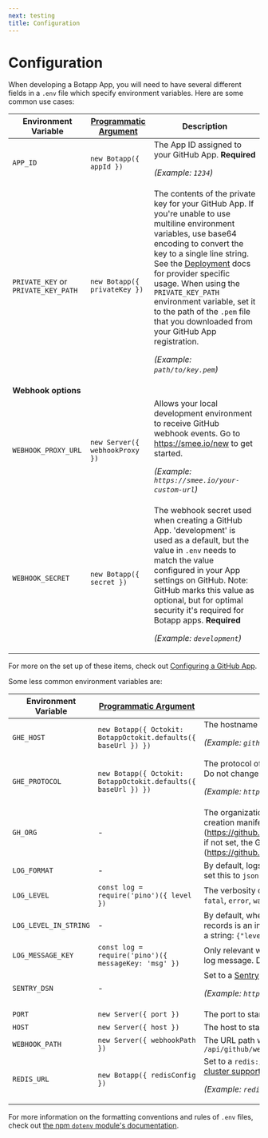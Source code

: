 ```yaml
---
next: testing
title: Configuration
---
```


# Configuration

When developing a Botapp App, you will need to have several different fields in a `.env` file which specify environment variables. Here are some common use cases:

| Environment Variable                | [Programmatic Argument](/docs/development/#run-botapp-programmatically) | Description                                                                                                                                                                                                                                                                                                                                                                                                                                       |
| ----------------------------------- | ----------------------------------------------------------------------- | ------------------------------------------------------------------------------------------------------------------------------------------------------------------------------------------------------------------------------------------------------------------------------------------------------------------------------------------------------------------------------------------------------------------------------------------------- |
| `APP_ID`                            | `new Botapp({ appId })`                                                 | The App ID assigned to your GitHub App. **Required** <p>_(Example: `1234`)_</p>                                                                                                                                                                                                                                                                                                                                                                   |
| `PRIVATE_KEY` or `PRIVATE_KEY_PATH` | `new Botapp({ privateKey })`                                            | The contents of the private key for your GitHub App. If you're unable to use multiline environment variables, use base64 encoding to convert the key to a single line string. See the [Deployment](/docs/deployment) docs for provider specific usage. When using the `PRIVATE_KEY_PATH` environment variable, set it to the path of the `.pem` file that you downloaded from your GitHub App registration. <p>_(Example: `path/to/key.pem`)_</p> |
| **Webhook options**                 |                                                                         |
| `WEBHOOK_PROXY_URL`                 | `new Server({ webhookProxy })`                                          | Allows your local development environment to receive GitHub webhook events. Go to https://smee.io/new to get started. <p>_(Example: `https://smee.io/your-custom-url`)_</p>                                                                                                                                                                                                                                                                       |
| `WEBHOOK_SECRET`                    | `new Botapp({ secret })`                                                | The webhook secret used when creating a GitHub App. 'development' is used as a default, but the value in `.env` needs to match the value configured in your App settings on GitHub. Note: GitHub marks this value as optional, but for optimal security it's required for Botapp apps. **Required** <p>_(Example: `development`)_</p>                                                                                                             |

For more on the set up of these items, check out [Configuring a GitHub App](/docs/development/#configuring-a-github-app).

Some less common environment variables are:

| Environment Variable  | [Programmatic Argument](/docs/development/#run-botapp-programmatically) | Description                                                                                                                                                                                                                                                                                                             |
| --------------------- | ----------------------------------------------------------------------- | ----------------------------------------------------------------------------------------------------------------------------------------------------------------------------------------------------------------------------------------------------------------------------------------------------------------------- |
| `GHE_HOST`            | `new Botapp({ Octokit: BotappOctokit.defaults({ baseUrl }) })`          | The hostname of your GitHub Enterprise instance. <p>_(Example: `github.mycompany.com`)_</p>                                                                                                                                                                                                                             |
| `GHE_PROTOCOL`        | `new Botapp({ Octokit: BotappOctokit.defaults({ baseUrl }) })`          | The protocol of your GitHub Enterprise instance. Defaults to HTTPS. Do not change unless you are certain. <p>_(Example: `https`)_</p>                                                                                                                                                                                   |
| `GH_ORG`              | -                                                                       | The organization where you want to register the app in the app creation manifest flow. If set, the app is registered for an organization (https://github.com/organizations/ORGANIZATION/settings/apps/new), if not set, the GitHub app would be registered for the user account (https://github.com/settings/apps/new). |
| `LOG_FORMAT`          | -                                                                       | By default, logs are formatted for readability in development. You can set this to `json` in order to disable the formatting                                                                                                                                                                                            |
| `LOG_LEVEL`           | `const log = require('pino')({ level })`                                | The verbosity of logs to show when running your app, which can be `fatal`, `error`, `warn`, `info`, `debug`, `trace` or `silent`. Default: `info`                                                                                                                                                                       |
| `LOG_LEVEL_IN_STRING` | -                                                                       | By default, when using the `json` format, the level printed in the log records is an int (`10`, `20`, ..). This option tells the logger to print level as a string: `{"level": "info"}`. Default `false`                                                                                                                |
| `LOG_MESSAGE_KEY`     | `const log = require('pino')({ messageKey: 'msg' })`                    | Only relevant when `LOG_FORMAT` is set to `json`. Sets the json key for the log message. Default: `msg`                                                                                                                                                                                                                 |
| `SENTRY_DSN`          | -                                                                       | Set to a [Sentry](https://sentry.io/) DSN to report all errors thrown by your app. <p>_(Example: `https://1234abcd@sentry.io/12345`)_</p>                                                                                                                                                                               |
| `PORT`                | `new Server({ port })`                                                  | The port to start the local server on. Default: `3000`                                                                                                                                                                                                                                                                  |
| `HOST`                | `new Server({ host })`                                                  | The host to start the local server on.                                                                                                                                                                                                                                                                                  |
| `WEBHOOK_PATH`        | `new Server({ webhookPath })`                                           | The URL path which will receive webhooks. Default: `/api/github/webhooks`                                                                                                                                                                                                                                               |
| `REDIS_URL`           | `new Botapp({ redisConfig })`                                           | Set to a `redis://` url as connection option for [ioredis](https://github.com/luin/ioredis#connect-to-redis) in order to enable [cluster support for request throttling](https://github.com/octokit/plugin-throttling.js#clustering). <p>_(Example: `redis://:secret@redis-123.redislabs.com:12345/0`)_</p>             |

For more information on the formatting conventions and rules of `.env` files, check out [the npm `dotenv` module's documentation](https://www.npmjs.com/package/dotenv#rules).
